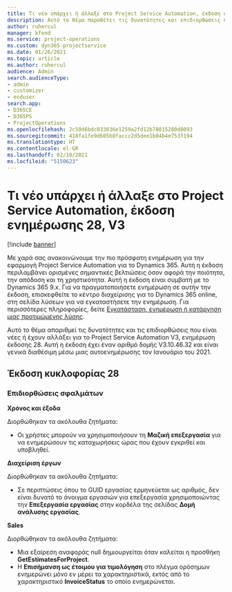 ```yaml
---
title: Τι νέο υπάρχει ή άλλαξε στο Project Service Automation, έκδοση ενημέρωσης 28, V3
description: Αυτό το θέμα παραθέτει τις δυνατότητες και επιδιορθώσεις που είναι διαθέσιμες στο Project Service Automation, έκδοση ενημέρωσης 28, V3.
author: ruhercul
manager: kfend
ms.service: project-operations
ms.custom: dyn365-projectservice
ms.date: 01/26/2021
ms.topic: article
ms.author: ruhercul
audience: Admin
search.audienceType:
- admin
- customizer
- enduser
search.app:
- D365CE
- D365PS
- ProjectOperations
ms.openlocfilehash: 2c50d6bdc033836e1259a2fd12b78015280d8093
ms.sourcegitcommit: 418fa1fe9d605b8faccc2d5dee1b04b4e753f194
ms.translationtype: HT
ms.contentlocale: el-GR
ms.lasthandoff: 02/10/2021
ms.locfileid: "5150623"
---
```

# <a name="whats-new-or-changed-in-project-service-automation-update-release-28-v3"></a>Τι νέο υπάρχει ή άλλαξε στο Project Service Automation, έκδοση ενημέρωσης 28, V3

[!include [banner](../includes/psa-now-project-operations.md)]

Με χαρά σας ανακοινώνουμε την πιο πρόσφατη ενημέρωση για την εφαρμογή Project Service Automation για το Dynamics 365. Αυτή η έκδοση περιλαμβάνει ορισμένες σημαντικές βελτιώσεις όσον αφορά την ποιότητα, την απόδοση και τη χρηστικότητα. Αυτή η έκδοση είναι συμβατή με το Dynamics 365 9.x. Για να πραγματοποιήσετε ενημέρωση σε αυτήν την έκδοση, επισκεφθείτε το κέντρο διαχείρισης για το Dynamics 365 online, στη σελίδα λύσεων για να εγκαταστήσετε την ενημέρωση. Για περισσότερες πληροφορίες, δείτε [Εγκατάσταση, ενημέρωση ή κατάργηση μιας προτιμώμενης λύσης](https://docs.microsoft.com/power-platform/admin/install-remove-preferred-solution).

Αυτό το θέμα απαριθμεί τις δυνατότητες και τις επιδιορθώσεις που είναι νέες ή έχουν αλλάξει για το Project Service Automation V3, ενημέρωση έκδοσης 28. Αυτή η έκδοση έχει έναν αριθμό δομής V3.10.46.32 και είναι γενικά διαθέσιμη μέσω μιας αυτοενημέρωσης τον Ιανουάριο του 2021.

## <a name="update-release-28"></a>Έκδοση κυκλοφορίας 28

### <a name="bug-fixes"></a>Επιδιορθώσεις σφαλμάτων

**Χρόνος και έξοδα**

Διορθώθηκαν τα ακόλουθα ζητήματα:

- Οι χρήστες μπορούν να χρησιμοποιήσουν τη **Μαζική επεξεργασία** για να ενημερώσουν τις καταχωρήσεις ώρας που έχουν εγκριθεί και υποβληθεί.

**Διαχείριση έργων**

Διορθώθηκαν τα ακόλουθα ζητήματα:

- Σε περιπτώσεις όπου το GUID εργασίας ερμηνεύεται ως αριθμός, δεν είναι δυνατό το άνοιγμα εργασιών για επεξεργασία χρησιμοποιώντας την **Επεξεργασία εργασίας** στην κορδέλα της σελίδας **Δομή ανάλυσης εργασίας**.

**Sales**

Διορθώθηκαν τα ακόλουθα ζητήματα:

- Μια εξαίρεση αναφοράς null δημιουργείται όταν καλείται η προσθήκη **GetEstimatesForProject**.
- Η **Επισήμανση ως έτοιμου για τιμολόγηση** στο πλέγμα ορόσημων ενημερώνει μόνο εν μέρει τα χαρακτηριστικά, εκτός από το χαρακτηριστικό **InvoiceStatus** το οποίο ενημερώνεται.


